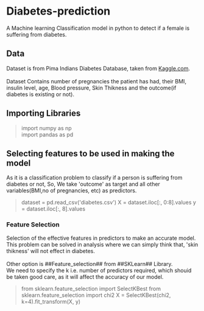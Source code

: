 # Diabetes-prediction
A Machine learning Classification model in python to detect if a female is suffering from diabetes.

## Data
Dataset is from Pima Indians Diabetes Database, taken from [Kaggle.com](https://www.kaggle.com/futurist/pima-data-visualisation-and-machine-learning/data).<br><br>
Dataset Contains number of pregnancies the patient has had, their BMI, insulin level, age, Blood pressure, Skin Thikness and the outcome(if diabetes is existing or not).

## Importing Libraries

>import numpy as np<br>
>import pandas as pd<br>

## Selecting features to be used in making the model
As it is a classification problem to classify if a person is suffering from diabetes or not, So, We take 'outcome' as target and all other variables(BMI,no of pregnancies, etc) as predictors.<br>
>dataset = pd.read_csv('diabetes.csv')
>X = dataset.iloc[:, 0:8].values
>y = dataset.iloc[:, 8].values

### Feature Selection
Selection of the effective features in predictors to make an accurate model.<br>
This problem can be solved in analysis where we can simply think that, 'skin thikness' will not effect in diabetes.<br><br>
Other option is ##Feature_selection## from ##SKLearn## Library.<br>
We need to specify the k i.e. number of predictors required, which shouid be taken good care, as it will affect the accuracy of our model.<br>
>from sklearn.feature_selection import SelectKBest
>from sklearn.feature_selection import chi2
>X = SelectKBest(chi2, k=4).fit_transform(X, y)
